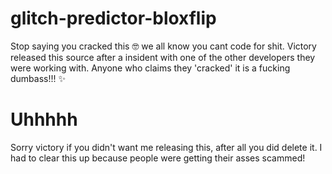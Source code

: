 # glitch-predictor-bloxflip
Stop saying you cracked this 🤓 we all know you cant code for shit. Victory released this source after a insident with one of the other developers they were working with. Anyone who claims they 'cracked' it is a fucking dumbass!!! ✨

# Uhhhhh
Sorry victory if you didn't want me releasing this, after all you did delete it. I had to clear this up because people were getting their asses scammed!
